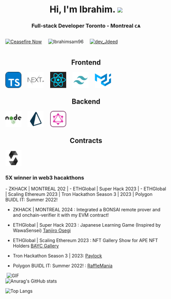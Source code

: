 <h1 align="center"> Hi, I'm Ibrahim. <img src="https://github.com/IbrahimSam96/IbrahimSam96/blob/master/Hi.gif" width="25"></h2>

<h3 align="center"> Full-stack Developer Toronto - Montreal ᴄᴀ  </h3>



<div style="display: flex; align-items: center; gap: 20px; flex-wrap: wrap;">

[![Ceasefire Now](https://badge.techforpalestine.org/default)](https://techforpalestine.org/learn-more)

<p align="left"> <img src="https://komarev.com/ghpvc/?username=Ibrahimsam96&label=Profile%20views&color=0e75b6&style=flat" alt="Ibrahimsam96" /> </p>
<p align="left"> <a href="https://twitter.com/dev_Jdeed" target="blank"><img src="https://img.shields.io/twitter/follow/dev_Jdeed?logo=twitter&style=for-the-badge" alt="dev_Jdeed" /></a> </p>
</div>


<h2 style="text-align: center;"> Frontend </h2>

<div style="display: flex; align-items: center; gap: 20px; flex-wrap: wrap;">
  <img src="/TypeScript.svg" alt="TypeScript Logo" width="50" title="TypeScript Logo">
  <img src="/Nextjs.svg" alt="Next.js Logo" width="50" title="Next.js Logo">
  <img src="/ReactJs.svg" alt="React.svg" width="50" title="React.svg">
  <img src="/Tailwind.svg" alt="Tailwind CSS Logo" width="50" title="Tailwind CSS Logo">
  <img src="/MaterialUI.svg" alt="Material-UI Logo" width="50" title="Material-UI Logo">
</div>
<h2 style="text-align: center;"> Backend </h2>
<div style="display: flex; align-items: center; gap: 20px; flex-wrap: wrap;">
  <img src="/Nodejs.svg" alt="Nodejs" width="50" title="Nodejs Logo">
  <img src="/Prisma.svg" alt="Prisma Logo" width="50" title="Prisma Logo">
  <img src="/GraphQL.svg" alt="GraphQL Logo" width="50" title="GraphQL Logo">
</div>

<h2 style="text-align: center;"> Contracts </h2>
<img src="/Solidity.svg" alt="Solidity Logo" width="50" title="Solidity Logo">



<h3>5X winner in web3 hacakthons</h3>  
- ZKHACK | MONTREAL 202 | - ETHGlobal | Super Hack 2023 | - ETHGlobal | Scaling Ethereum 2023 | Tron Hackathon Season 3 | 2023 | Polygon BUIDL IT: Summer 2022!

- ZKHACK | MONTREAL 2024 : Integrated a BONSAI remote prover and and onchain-verifier it with my EVM contract!   

- ETHGlobal | Super Hack 2023 : Japanese Learning Game (Inspired by WawaSensei) [Tanjiro Osegi](https://github.com/IbrahimSam96/tanjiro)
  
- ETHGlobal | Scaling Ethereum 2023 : NFT Gallery Show for APE NFT Holders [BAYC Gallery](https://github.com/IbrahimSam96/ApesGallery)

- Tron Hackathon Season 3 | 2023: [Paylock](https://github.com/IbrahimSam96/paylock)

- Polygon BUIDL IT: Summer 2022! : [RaffleMania](https://github.com/IbrahimSam96/rafflemania)  


<img align="right" alt="GIF" src="https://github.com/IbrahimSam96/IbrahimSam96/blob/master/gif3.gif?raw=true" width="500"/>

![Anurag's GitHub stats](https://github-readme-stats.vercel.app/api?username=Ibrahimsam96&show_icons=true&theme=radical)


![Top Langs](https://github-readme-stats.vercel.app/api/top-langs/?username=Ibrahimsam96&show_icons=true&theme=radical)


